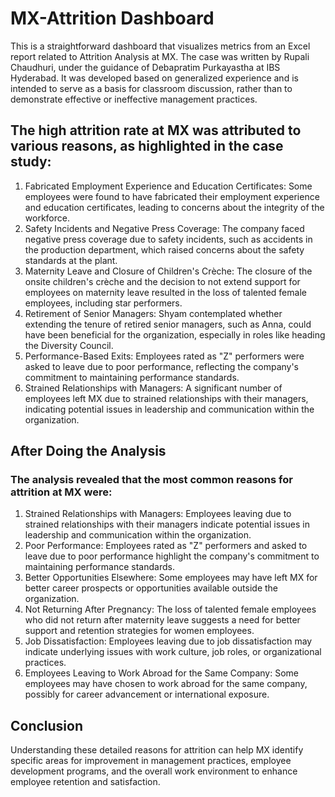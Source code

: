 # MX-Attrition Dashboard
This is a straightforward dashboard that visualizes metrics from an Excel report related to Attrition Analysis at MX. The case was written by Rupali Chaudhuri, under the guidance of Debapratim Purkayastha at IBS Hyderabad. It was developed based on generalized experience and is intended to serve as a basis for classroom discussion, rather than to demonstrate effective or ineffective management practices.

## The high attrition rate at MX was attributed to various reasons, as highlighted in the case study:
1. Fabricated Employment Experience and Education Certificates: Some employees were found to have fabricated their employment experience and education certificates, leading to concerns about the integrity of the workforce.
2. Safety Incidents and Negative Press Coverage: The company faced negative press coverage due to safety incidents, such as accidents in the production department, which raised concerns about the safety standards at the plant.
3. Maternity Leave and Closure of Children's Crèche: The closure of the onsite children's crèche and the decision to not extend support for employees on maternity leave resulted in the loss of talented female employees, including star performers.
4. Retirement of Senior Managers: Shyam contemplated whether extending the tenure of retired senior managers, such as Anna, could have been beneficial for the organization, especially in roles like heading the Diversity Council.
5. Performance-Based Exits: Employees rated as "Z" performers were asked to leave due to poor performance, reflecting the company's commitment to maintaining performance standards.
6. Strained Relationships with Managers: A significant number of employees left MX due to strained relationships with their managers, indicating potential issues in leadership and communication within the organization.
## After Doing the Analysis
### The analysis revealed that the most common reasons for attrition at MX were:
1. Strained Relationships with Managers: Employees leaving due to strained relationships with their managers indicate potential issues in leadership and communication within the organization.
2. Poor Performance: Employees rated as "Z" performers and asked to leave due to poor performance highlight the company's commitment to maintaining performance standards.
3. Better Opportunities Elsewhere: Some employees may have left MX for better career prospects or opportunities available outside the organization.
4. Not Returning After Pregnancy: The loss of talented female employees who did not return after maternity leave suggests a need for better support and retention strategies for women employees.
5. Job Dissatisfaction: Employees leaving due to job dissatisfaction may indicate underlying issues with work culture, job roles, or organizational practices.
6. Employees Leaving to Work Abroad for the Same Company: Some employees may have chosen to work abroad for the same company, possibly for career advancement or international exposure.
## Conclusion
Understanding these detailed reasons for attrition can help MX identify specific areas for improvement in management practices, employee development programs, and the overall work environment to enhance employee retention and satisfaction.
